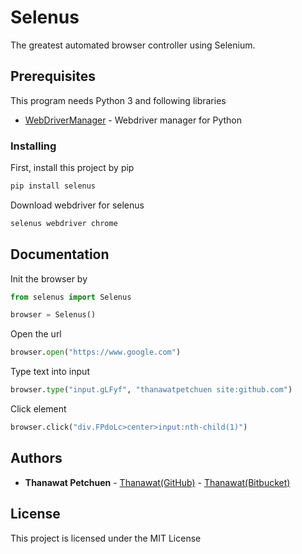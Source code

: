 # Selenus

The greatest automated browser controller using Selenium.


## Prerequisites

This program needs Python 3 and following libraries

* [WebDriverManager](https://pypi.org/project/webdrivermanager/) - Webdriver manager for Python


### Installing

First, install this project by pip

```bash
pip install selenus
```

Download webdriver for selenus

```bash
selenus webdriver chrome
```

## Documentation
Init the browser by
```python
from selenus import Selenus

browser = Selenus()
```

Open the url
```python
browser.open("https://www.google.com")
```

Type text into input
```python
browser.type("input.gLFyf", "thanawatpetchuen site:github.com")
```

Click element
```python
browser.click("div.FPdoLc>center>input:nth-child(1)")
```

## Authors

* **Thanawat Petchuen** - [Thanawat(GitHub)](https://github.com/thanawatpetchuen) - [Thanawat(Bitbucket)](https://bitbucket.org/thanawatpetchuen/) 


## License

This project is licensed under the MIT License 

